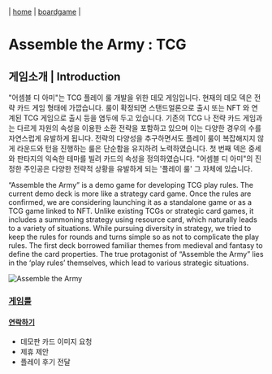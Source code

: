| [home](http://windystudio.com/) | [boardgame](http://windystudio.com/boardgame/) |

# Assemble the Army : TCG

## 게임소개 | Introduction
"어셈블 디 아미"는 TCG 플레이 룰 개발을 위한 데모 게임입니다. 현재의 데모 덱은 전략 카드 게임 형태에 가깝습니다. 룰이 확정되면 스탠드얼론으로 출시 또는 NFT 와 연계된 TCG 게임으로 출시 등을 염두에 두고 있습니다. 기존의 TCG 나 전략 카드 게임과는 다르게 자원의 속성을 이용한 소환 전략을 포함하고 있으며 이는 다양한 경우의 수를 자연스럽게 유발하게 됩니다. 전략의 다양성을 추구하면서도 플레이 룰이 복잡해지지 않게 라운드와 턴을 진행하는 룰은 단순함을 유지하려 노력하였습니다. 첫 번째 덱은 중세와 판타지의 익숙한 테마를 빌려 카드의 속성을 정의하였습니다. "어셈블 디 아미"의 진정한 주인공은 다양한 전략적 상황을 유발하게 되는 '플레이 룰' 그 자체에 있습니다.

“Assemble the Army” is a demo game for developing TCG play rules. The current demo deck is more like a strategy card game. Once the rules are confirmed, we are considering launching it as a standalone game or as a TCG game linked to NFT. Unlike existing TCGs or strategic card games, it includes a summoning strategy using resource card, which naturally leads to a variety of situations. While pursuing diversity in strategy, we tried to keep the rules for rounds and turns simple so as not to complicate the play rules. The first deck borrowed familiar themes from medieval and fantasy to define the card properties. The true protagonist of “Assemble the Army” lies in the ‘play rules’ themselves, which lead to various strategic situations.

![Assemble the Army](/boardgame/assemble_the_army.png)

### [게임룰](/boardgame/assemble_the_army/rule/)

#### [연락하기](mailto:info@windystudio.com)
* 데모판 카드 이미지 요청
* 제휴 제안
* 플레이 후기 전달
